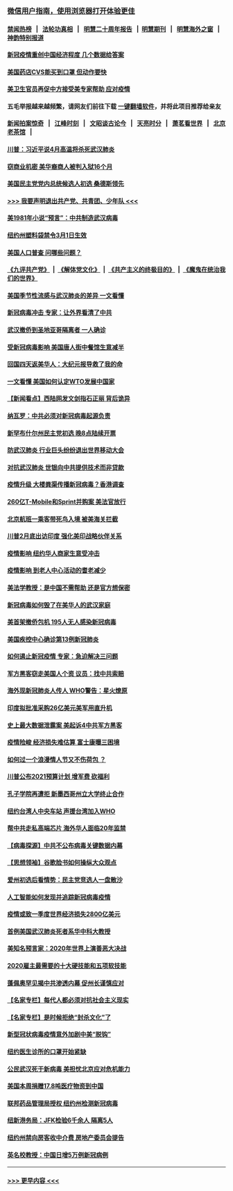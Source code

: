 ### [微信用户指南，使用浏览器打开体验更佳](https://github.com/gfw-breaker/banned-news1/blob/master/indexes/wechat-guide.md?t=0)
#### [禁闻热榜](热点新闻.md?t=0)  &nbsp;&nbsp;|&nbsp;&nbsp; [法轮功真相](https://github.com/gfw-breaker/truth/blob/master/README.md?t=0) &nbsp;&nbsp;|&nbsp;&nbsp; [明慧二十周年报告](https://github.com/gfw-breaker/mh-reports/blob/master/README.md?t=0) &nbsp;&nbsp;|&nbsp;&nbsp;[明慧期刊](https://github.com/gfw-breaker/mh-qikan) &nbsp;&nbsp;|&nbsp;&nbsp; [明慧海外之窗](https://github.com/gfw-breaker/mh-news/blob/master/README.md?t=0) &nbsp;&nbsp;|&nbsp;&nbsp; [神韵特别报道](https://github.com/gfw-breaker/mh-news/blob/master/shenyun.md?t=0)
#### [新冠疫情重创中国经济程度 几个数据给答案](../pages/nsc412/n11864203.md?t=02130311) 
#### [美国药店CVS能买到口罩 但动作要快](../pages/nsc412/n11862438.md?t=02130311) 
#### [美卫生官员再促中方接受美专家帮助 应对疫情](../pages/nsc412/n11864043.md?t=02130311) 
#### 五毛举报越来越频繁，请网友们前往下载 [一键翻墙软件](https://github.com/gfw-breaker/ssr-accounts)，并将此项目推荐给亲友
#### [新闻拍案惊奇](https://github.com/gfw-breaker/banned-news1/blob/master/pages/link4.md) &nbsp;&nbsp;|&nbsp;&nbsp; [江峰时刻](https://github.com/gfw-breaker/banned-news1/blob/master/pages/link4.md) &nbsp;&nbsp;|&nbsp;&nbsp; [文昭谈古论今](https://github.com/gfw-breaker/banned-news1/blob/master/pages/link4.md) &nbsp;&nbsp;|&nbsp;&nbsp; [天亮时分](https://github.com/gfw-breaker/banned-news1/blob/master/pages/link4.md) &nbsp;&nbsp;|&nbsp;&nbsp; [萧茗看世界](https://github.com/gfw-breaker/banned-news1/blob/master/pages/link4.md) &nbsp;&nbsp;|&nbsp;&nbsp; [北京老茶馆](https://github.com/gfw-breaker/banned-news1/blob/master/pages/link4.md) &nbsp;&nbsp;|&nbsp;&nbsp; 
#### [川普：习近平说4月高温将杀死武汉肺炎](../pages/nsc412/n11860814.md?t=02130311) 
#### [窃商业机密 美华裔商人被判入狱16个月](../pages/nsc412/n11863911.md?t=02130311) 
#### [美国民主党党内总统候选人初选 桑德斯领先](../pages/nsc412/n11863475.md?t=02130311) 
#### [>>> 我要声明退出共产党、共青团、少年队 <<<](https://github.com/begood0513/goodnews/blob/master/quit/letter.md) 
#### [美1981年小说“预言”：中共制造武汉病毒](../pages/nsc412/n11863306.md?t=02130311) 
#### [纽约州塑料袋禁令3月1日生效](../pages/nsc412/n11862832.md?t=02130311) 
#### [美国人口普查  问哪些问题？](../pages/nsc412/n11862808.md?t=02130311) 
#### [《九评共产党》](https://github.com/begood0513/9ping.md/blob/master/README.md) &nbsp;|&nbsp; [《解体党文化》](../../../../jtdwh.md/blob/master/README.md)  &nbsp;|&nbsp; [《共产主义的终极目的》](../../../../gczydzjmd.md/blob/master/README.md) &nbsp;|&nbsp; [《魔鬼在统治我们的世界》](../../../../mgztzwmdsj.md/blob/master/README.md) 
#### [美国季节性流感与武汉肺炎的差异 一文看懂](../pages/nsc412/n11862428.md?t=02130311) 
#### [新冠病毒冲击 专家：让外界看清了中共](../pages/nsc412/n11862280.md?t=02130311) 
#### [武汉撤侨到圣地亚哥隔离者 一人确诊](../pages/nsc412/n11862460.md?t=02130311) 
#### [受新冠病毒影响 美国唐人街中餐馆生意减半](../pages/nsc412/n11861940.md?t=02130311) 
#### [回国四天返美华人：大纪元报导救了我的命](../pages/nsc412/n11862181.md?t=02130311) 
#### [一文看懂 美国如何认定WTO发展中国家](../pages/nsc412/n11862051.md?t=02130311) 
#### [【新闻看点】西陆网发文剑指石正丽 背后诡异](../pages/nsc412/n11861792.md?t=02130311) 
#### [纳瓦罗：中共必须对新冠病毒起源负责](../pages/nsc412/n11861810.md?t=02130311) 
#### [新罕布什尔州民主党初选 晚8点陆续开票](../pages/nsc412/n11861872.md?t=02130311) 
#### [防武汉肺炎 行业巨头纷纷退出世界移动大会](../pages/nsc412/n11861795.md?t=02130311) 
#### [对抗武汉肺炎 世银向中共提供技术而非贷款](../pages/nsc412/n11861652.md?t=02130311) 
#### [疫情升级 大楼粪渠传播新冠病毒？香港调查](../pages/nsc412/n11861556.md?t=02130311) 
#### [260亿T-Mobile和Sprint并购案 美法官放行](../pages/nsc412/n11861511.md?t=02130311) 
#### [北京航班一乘客带死鸟入境 被美海关拦截](../pages/nsc412/n11861317.md?t=02130311) 
#### [川普2月底出访印度 强化美印战略伙伴关系](../pages/nsc412/n11860557.md?t=02130311) 
#### [疫情影响  纽约华人商家生意受冲击](../pages/nsc412/n11860284.md?t=02130311) 
#### [疫情影响  到老人中心活动的耆老减少](../pages/nsc412/n11860199.md?t=02130311) 
#### [美法学教授：是中国不需帮助 还是官方想保密](../pages/nsc412/n11859492.md?t=02130311) 
#### [新冠病毒如何毁了在美华人的武汉家庭](../pages/nsc412/n11859524.md?t=02130311) 
#### [美首架撤侨包机 195人无人感染新冠病毒](../pages/nsc412/n11859908.md?t=02130311) 
#### [美国疾控中心确诊第13例新冠肺炎](../pages/nsc412/n11859966.md?t=02130311) 
#### [如何遏止新冠疫情 专家：急迫解决三问题](../pages/nsc412/n11859685.md?t=02130311) 
#### [军方黑客窃走美国人个资 议员：找中共索赔](../pages/nsc412/n11859371.md?t=02130311) 
#### [海外现新冠肺炎人传人 WHO警告：星火燎原](../pages/nsc412/n11859252.md?t=02130311) 
#### [印度拟批准采购26亿美元美军用直升机](../pages/nsc412/n11859143.md?t=02130311) 
#### [史上最大数据泄露案 美起诉4中共军方黑客](../pages/nsc412/n11859115.md?t=02130311) 
#### [疫情险峻 经济损失难估算 富士康曝三困境](../pages/nsc412/n11859120.md?t=02130311) 
#### [如何过一个浪漫情人节又不伤荷包 ？](../pages/nsc412/n11858969.md?t=02130311) 
#### [川普公布2021预算计划 增军费 砍福利](../pages/nsc412/n11859012.md?t=02130311) 
#### [孔子学院再遭拒 新墨西哥州立大学终止合作](../pages/nsc412/n11858661.md?t=02130311) 
#### [纽约台湾人中央车站  声援台湾加入WHO](../pages/nsc412/n11857757.md?t=02130311) 
#### [帮中共走私高端芯片 海外华人面临20年监禁](../pages/nsc412/n11855016.md?t=02130311) 
#### [【病毒探源】中共不公布病毒关键数据内幕](../pages/nsc412/n11856584.md?t=02130311) 
#### [【思想领袖】谷歌脸书如何操纵大众观点](../pages/nsc412/n11680874.md?t=02130311) 
#### [爱州初选后看情势：民主党竞选人一盘散沙](../pages/nsc412/n11856557.md?t=02130311) 
#### [人工智能如何发现并追踪新冠病毒疫情](../pages/nsc412/n11856398.md?t=02130311) 
#### [疫情或致一季度世界经济损失2800亿美元](../pages/nsc412/n11855639.md?t=02130311) 
#### [首例美国武汉肺炎死者系华中科大教授](../pages/nsc412/n11855500.md?t=02130311) 
#### [美知名预言家：2020年世界上演善恶大决战](../pages/nsc412/n11855418.md?t=02130311) 
#### [2020雇主最需要的十大硬技能和五项软技能](../pages/nsc412/n11850953.md?t=02130311) 
#### [蓬佩奥罕见揭中共渗透内幕 促州长谨慎应对](../pages/nsc412/n11854685.md?t=02130311) 
#### [【名家专栏】每代人都必须对抗社会主义现实](../pages/nsc412/n11831412.md?t=02130311) 
#### [【名家专栏】是时候拒绝“封杀文化”了](../pages/nsc412/n11814093.md?t=02130311) 
#### [新型冠状病毒疫情意外加剧中美“脱钩”](../pages/nsc412/n11854475.md?t=02130311) 
#### [纽约医生诊所的口罩开始紧缺](../pages/nsc412/n11853364.md?t=02130311) 
#### [公民武汉死于新病毒 美担忧北京应对危机能力](../pages/nsc412/n11854331.md?t=02130311) 
#### [美国本周捐赠17.8吨医疗物资到中国](../pages/nsc412/n11854269.md?t=02130311) 
#### [联邦药品管理局授权  纽约州检测新冠病毒](../pages/nsc412/n11853371.md?t=02130311) 
#### [纽新港务局：JFK检验6千余人  隔离5人](../pages/nsc412/n11853366.md?t=02130311) 
#### [纽约州禁向房客收中介费  房地产委员会提告](../pages/nsc412/n11853360.md?t=02130311) 
#### [英名校教授：中国日增5万例新冠病例](../pages/nsc412/n11854174.md?t=02130311) 

----
#### [ >>> 更早内容 <<< ](../indexes/nsc412-earlier.md)
